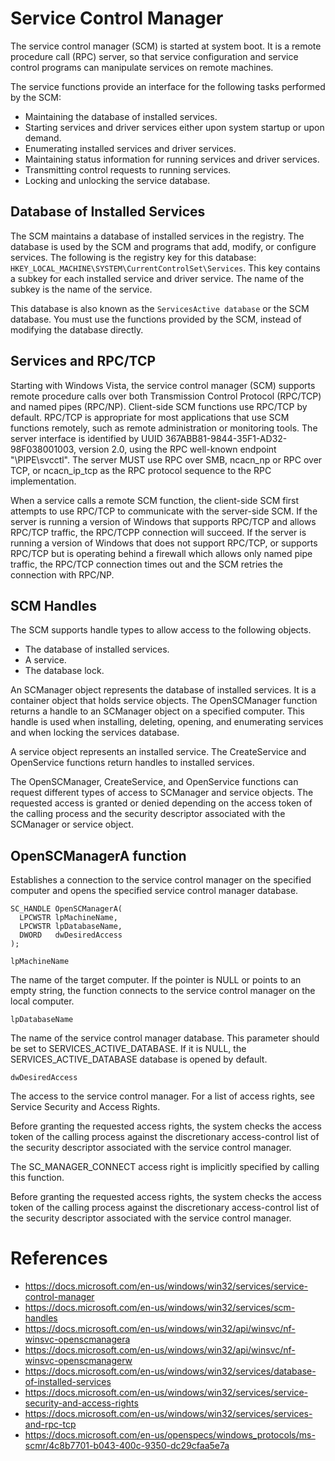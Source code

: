 # Service Control Manager

The service control manager (SCM) is started at system boot. It is a remote procedure call (RPC) server, so that service configuration and service control programs can manipulate services on remote machines.

The service functions provide an interface for the following tasks performed by the SCM:

* Maintaining the database of installed services.
* Starting services and driver services either upon system startup or upon demand.
* Enumerating installed services and driver services.
* Maintaining status information for running services and driver services.
* Transmitting control requests to running services.
* Locking and unlocking the service database.

## Database of Installed Services

The SCM maintains a database of installed services in the registry. The database is used by the SCM and programs that add, modify, or configure services. The following is the registry key for this database: `HKEY_LOCAL_MACHINE\SYSTEM\CurrentControlSet\Services`. This key contains a subkey for each installed service and driver service. The name of the subkey is the name of the service.

This database is also known as the `ServicesActive database` or the SCM database. You must use the functions provided by the SCM, instead of modifying the database directly.

## Services and RPC/TCP

Starting with Windows Vista, the service control manager (SCM) supports remote procedure calls over both Transmission Control Protocol (RPC/TCP) and named pipes (RPC/NP). Client-side SCM functions use RPC/TCP by default. RPC/TCP is appropriate for most applications that use SCM functions remotely, such as remote administration or monitoring tools. The server interface is identified by UUID 367ABB81-9844-35F1-AD32-98F038001003, version 2.0, using the RPC well-known endpoint "\PIPE\svcctl". The server MUST use RPC over SMB, ncacn_np or RPC over TCP, or ncacn_ip_tcp as the RPC protocol sequence to the RPC implementation.

When a service calls a remote SCM function, the client-side SCM first attempts to use RPC/TCP to communicate with the server-side SCM. If the server is running a version of Windows that supports RPC/TCP and allows RPC/TCP traffic, the RPC/TCPP connection will succeed. If the server is running a version of Windows that does not support RPC/TCP, or supports RPC/TCP but is operating behind a firewall which allows only named pipe traffic, the RPC/TCP connection times out and the SCM retries the connection with RPC/NP.

## SCM Handles

The SCM supports handle types to allow access to the following objects.

* The database of installed services.
* A service.
* The database lock.

An SCManager object represents the database of installed services. It is a container object that holds service objects. The OpenSCManager function returns a handle to an SCManager object on a specified computer. This handle is used when installing, deleting, opening, and enumerating services and when locking the services database.

A service object represents an installed service. The CreateService and OpenService functions return handles to installed services.

The OpenSCManager, CreateService, and OpenService functions can request different types of access to SCManager and service objects. The requested access is granted or denied depending on the access token of the calling process and the security descriptor associated with the SCManager or service object.

## OpenSCManagerA function

Establishes a connection to the service control manager on the specified computer and opens the specified service control manager database.

```
SC_HANDLE OpenSCManagerA(
  LPCWSTR lpMachineName,
  LPCWSTR lpDatabaseName,
  DWORD   dwDesiredAccess
);
```

`lpMachineName`

The name of the target computer. If the pointer is NULL or points to an empty string, the function connects to the service control manager on the local computer.

`lpDatabaseName`

The name of the service control manager database. This parameter should be set to SERVICES_ACTIVE_DATABASE. If it is NULL, the SERVICES_ACTIVE_DATABASE database is opened by default.

`dwDesiredAccess`

The access to the service control manager. For a list of access rights, see Service Security and Access Rights.

Before granting the requested access rights, the system checks the access token of the calling process against the discretionary access-control list of the security descriptor associated with the service control manager.

The SC_MANAGER_CONNECT access right is implicitly specified by calling this function.

Before granting the requested access rights, the system checks the access token of the calling process against the discretionary access-control list of the security descriptor associated with the service control manager.

# References

* https://docs.microsoft.com/en-us/windows/win32/services/service-control-manager
* https://docs.microsoft.com/en-us/windows/win32/services/scm-handles
* https://docs.microsoft.com/en-us/windows/win32/api/winsvc/nf-winsvc-openscmanagera
* https://docs.microsoft.com/en-us/windows/win32/api/winsvc/nf-winsvc-openscmanagerw
* https://docs.microsoft.com/en-us/windows/win32/services/database-of-installed-services
* https://docs.microsoft.com/en-us/windows/win32/services/service-security-and-access-rights
* https://docs.microsoft.com/en-us/windows/win32/services/services-and-rpc-tcp
* https://docs.microsoft.com/en-us/openspecs/windows_protocols/ms-scmr/4c8b7701-b043-400c-9350-dc29cfaa5e7a
